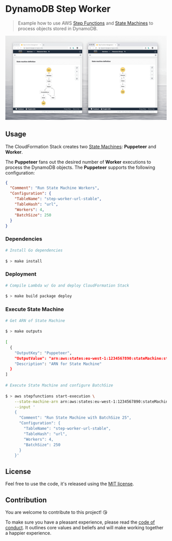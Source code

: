 # DynamoDB Step Worker

> Example how to use AWS [Step Functions](https://aws.amazon.com/step-functions/) and [State Machines](https://docs.aws.amazon.com/step-functions/latest/dg/concepts-amazon-states-language.html) to process objects stored in DynamoDB.

![State Machine](/machine.png)

## Usage

The CloudFormation Stack creates two [State Machines](https://docs.aws.amazon.com/step-functions/latest/dg/concepts-amazon-states-language.html): **Puppeteer** and **Worker**.

The **Puppeteer** fans out the desired number of **Worker** executions to process the DynamoDB objects. The **Puppeteer** supports the following configuration:

```json
{
  "Comment": "Run State Machine Workers",
  "Configuration": {
    "TableName": "step-worker-url-stable",
    "TableHash": "url",
    "Workers": 4,
    "BatchSize": 250
  }
}
```

### Dependencies

```bash
# Install Go dependencies

$ > make install
```

### Deployment

```bash
# Compile Lambda w/ Go and deploy CloudFormation Stack

$ > make build package deploy
```

### Execute State Machine

```bash
# Get ARN of State Machine 

$ > make outputs

[
  {
    "OutputKey": "Puppeteer",
    "OutputValue": "arn:aws:states:eu-west-1:1234567890:stateMachine:step-worker-puppeteer-stable",
    "Description": "ARN for State Machine"
  }
]

# Execute State Machine and configure BatchSize

$ > aws stepfunctions start-execution \
    --state-machine-arn arn:aws:states:eu-west-1:1234567890:stateMachine:step-worker-puppeteer-stable \
    --input '
    {
      "Comment": "Run State Machine with BatchSize 25",
      "Configuration": {
        "TableName": "step-worker-url-stable",
        "TableHash": "url",
        "Workers": 4,
        "BatchSize": 250
      }
    }'
```

## License

Feel free to use the code, it's released using the [MIT license](LICENSE.md).

## Contribution

You are welcome to contribute to this project! 😘 

To make sure you have a pleasant experience, please read the [code of conduct](CODE_OF_CONDUCT.md). It outlines core values and beliefs and will make working together a happier experience.
